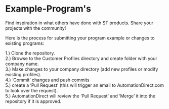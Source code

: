 # Example-Program's  
Find inspiration in what others have done with ST products. Share your projects with the community!

Here is the process for submitting your program example or changes to existing programs:

1.) Clone the repository.  
2.) Browse to the Customer Profiles directory and create folder with your company name.  
3.) Make changes to your company directory (add new profiles or modify existing profiles).  
4.) ‘Commit’ changes and push commits  
5.) create a ‘Pull Request’ (this will trigger an email to AutomationDirect.com to look over the request).  
5.) AutomationDirect will review the ‘Pull Request’ and ‘Merge’ it into the repository if it is approved.  
